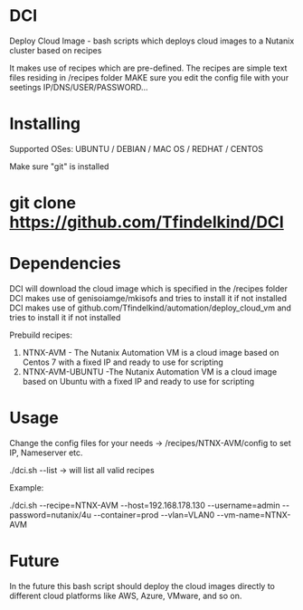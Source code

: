 # DCI
Deploy Cloud Image - bash scripts which deploys cloud images to a Nutanix cluster based on recipes 

It makes use of recipes which are pre-defined. The recipes are simple text files residing in /recipes folder
MAKE sure you edit the config file with your seetings IP/DNS/USER/PASSWORD...

# Installing

Supported OSes:  UBUNTU / DEBIAN / MAC OS / REDHAT / CENTOS

Make sure "git" is installed 

# git clone https://github.com/Tfindelkind/DCI

# Dependencies

DCI will download the cloud image which is specified in the /recipes folder
DCI makes use of genisoiamge/mkisofs and tries to install it if not installed
DCI makes use of github.com/Tfindelkind/automation/deploy_cloud_vm and tries to install it if not installed

Prebuild recipes:

1. NTNX-AVM - The Nutanix Automation VM is a cloud image based on Centos 7 with a fixed IP and ready to use for scripting 
2. NTNX-AVM-UBUNTU -The Nutanix Automation VM is a cloud image based on Ubuntu with a fixed IP and ready to use for scripting 

# Usage

Change the config files for your needs ->  /recipes/NTNX-AVM/config to set IP, Nameserver etc.

./dci.sh --list        -> will list all valid recipes

Example:

./dci.sh --recipe=NTNX-AVM --host=192.168.178.130 --username=admin --password=nutanix/4u --container=prod --vlan=VLAN0 --vm-name=NTNX-AVM


# Future
In the future this bash script should deploy the cloud images directly to different cloud platforms like AWS, Azure, VMware, and so on.
